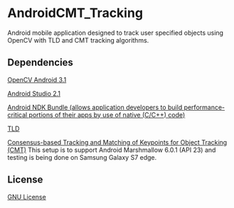 # AndroidCMT_Tracking
Android mobile application designed to track user specified objects using OpenCV with TLD and CMT tracking algorithms.

## Dependencies

[OpenCV Android 3.1](http://opencv.org/downloads.html)

[Android Studio 2.1](https://developer.android.com/studio/index.html)

[Android NDK Bundle (allows application developers to build performance-critical portions of their apps by use of native (C/C++) code)](https://developer.android.com/ndk/downloads/index.html)

[TLD](http://www.gnebehay.com/tld/)

[Consensus-based Tracking and Matching of Keypoints for Object Tracking (CMT)](http://www.gnebehay.com/cmt/)
This setup is to support Android Marshmallow 6.0.1 (API 23) and testing is being done on Samsung Galaxy S7 edge.

## License
[GNU License](https://github.com/gentlespoon/rshell/blob/exec/LICENSE)
